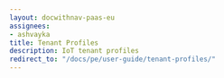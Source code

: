 ```yaml
---
layout: docwithnav-paas-eu
assignees:
- ashvayka
title: Tenant Profiles
description: IoT tenant profiles
redirect_to: "/docs/pe/user-guide/tenant-profiles/"
---
```

